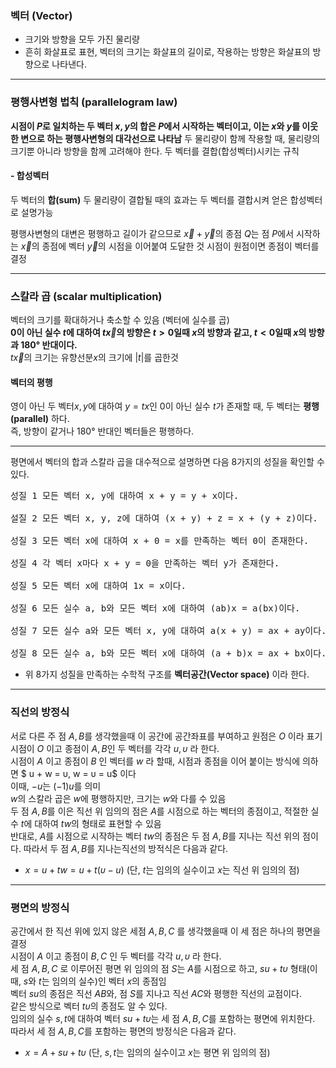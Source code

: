 ### 벡터 (Vector)
* 크기와 방향을 모두 가진 물리량
* 흔히 화살표로 표현, 벡터의 크기는 화살표의 길이로, 작용하는 방향은 화살표의 방향으로 나타낸다.
***
### 평행사변형 법칙 (parallelogram law)
**시점이 $P$로 일치하는 두 벡터 $x,y$의 합은 $P$에서 시작하는 벡터이고, 이는 $x$와 $y$를 이웃한 변으로 하는 평행사변형의 대각선으로 나타남**
두 물리량이 함께 작용할 때, 물리량의 크기뿐 아니라 방향을 함께 고려해야 한다.
두 벡터를 결합(합성벡터)시키는 규칙
#### - 합성벡터
두 벡터의 **합(sum)**
두 물리량이 결합될 때의 효과는 두 벡터를 결합시켜 얻은 합성벡터로 설명가능

평행사변형의 대변은 평행하고 길이가 같으므로 $\overrightarrow{x} + \overrightarrow{y}$의 종점 $Q$는 점 $P$에서 시작하는 $\overrightarrow{x}$의 종점에 벡터 $\overrightarrow{y}$의 시점을 이어붙여 도달한 것
시점이 원점이면 종점이 벡터를 결정
***
### 스칼라 곱 (scalar multiplication)
벡터의 크기를 확대하거나 축소할 수 있음 (벡터에 실수를 곱)  
**0이 아닌 실수 $t$에 대하여 $t\overrightarrow{x}$의 방향은 $t > 0$일때 $x$의 방향과 같고, $t < 0$일때 $x$의 방향과 180° 반대이다.**  
$t\overrightarrow{x}$의 크기는 유향선분$x$의 크기에 $\vert t \vert$를 곱한것

#### 벡터의 평행
영이 아닌 두 벡터$x, y$에 대하여 $y = tx$인 0이 아닌 실수 $t$가 존재할 때, 두 벡터는 **평행(parallel)** 하다.  
즉, 방향이 같거나 180° 반대인 벡터들은 평행하다.
***
평면에서 벡터의 합과 스칼라 곱을 대수적으로 설명하면 다음 8가지의 성질을 확인할 수 있다.
<pre>
성질 1 모든 벡터 x, y에 대하여 x + y = y + x이다.  

설질 2 모든 벡터 x, y, z에 대하여 (x + y) + z = x + (y + z)이다.  

성질 3 모든 벡터 x에 대하여 x + 0 = x를 만족하는 벡터 0이 존재한다.  

성질 4 각 벡터 x마다 x + y = 0을 만족하는 벡터 y가 존재한다.  

성질 5 모든 벡터 x에 대하여 1x = x이다.  

성질 6 모든 실수 a, b와 모든 벡터 x에 대하여 (ab)x = a(bx)이다.  

성질 7 모든 실수 a와 모든 벡터 x, y에 대하여 a(x + y) = ax + ay이다.  

성질 8 모든 실수 a, b와 모든 벡터 x에 대하여 (a + b)x = ax + bx이다.  
</pre>
* 위 8가지 성질을 만족하는 수학적 구조를 **벡터공간(Vector space)** 이라 한다.
***
### 직선의 방정식
서로 다른 주 점 $A, B$를 생각했을때 이 공간에 공간좌표를 부여하고 원점은 $O$ 이라 표기  
시점이 $O$ 이고 종점이 $A, B$인 두 벡터를 각각 $u, υ$ 라 한다.  
시점이 $A$ 이고 종점이 $B$ 인 벡터를 $w$ 라 할때, 시점과 종점을 이어 붙이는 방식에 의하면 $ u + w = υ, w = υ = u$ 이다  
이때, $-u$는 $(-1)u$를 의미  
$w$의 스칼라 곱은 $w$에 평행하지만, 크기는 $w$와 다를 수 있음  
두 점 $A, B$를 이은 직선 위 임의의 점은 $A$를 시점으로 하는 벡터의 종점이고, 적절한 실수 $t$에 대하여 $tw$의 형태로 표현할 수 있음  
반대로, $A$를 시점으로 시작하는 벡터 $tw$의 종점은 두 점 $A, B$를 지나는 직선 위의 점이다.
따라서 두 점 $A, B$를 지나는직선의 방적식은 다음과 같다.  
* $x = u + tw = u + t(υ - u)$ (단, $t$는 임의의 실수이고 $x$는 직선 위 임의의 점)
***
### 평면의 방정식
공간에서 한 직선 위에 있지 않은 세점 $A, B, C$ 를 생각했을때 이 세 점은 하나의 평면을 결정  
시점이 $A$ 이고 종점이 $B, C$ 인 두 벡터를 각각 $u, υ$ 라 한다.  
세 점 $A, B, C$ 로 이루어진 평면 위 임의의 점 $S$는 $A$를 시점으로 하고, $su + tυ$ 형태(이때, $s$와 $t$는 임의의 실수)인 벡터 $x$의 종점임  
벡터 $su$의 종점은 직선 $AB$와, 점 $S$를 지나고 직선 $AC$와 평행한 직선의 교점이다.  
같은 방식으로 벡터 $tυ$의 종점도 알 수 있다.  
임의의 실수 $s, t$에 대하여 벡터 $su + tυ$는 세 점 $A, B, C$를 포함하는 평면에 위치한다.
따라서 세 점 $A, B, C$를 포함하는 평면의 방정식은 다음과 같다.
* $x = A + su + tυ$ (단, $s, t$는 임의의 실수이고 $x$는 평면 위 임의의 점)
